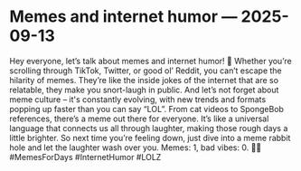 # Memes and internet humor — 2025-09-13

Hey everyone, let’s talk about memes and internet humor! 🤣 Whether you’re scrolling through TikTok, Twitter, or good ol’ Reddit, you can’t escape the hilarity of memes. They’re like the inside jokes of the internet that are so relatable, they make you snort-laugh in public. And let’s not forget about meme culture – it's constantly evolving, with new trends and formats popping up faster than you can say “LOL”. From cat videos to SpongeBob references, there’s a meme out there for everyone. It’s like a universal language that connects us all through laughter, making those rough days a little brighter. So next time you’re feeling down, just dive into a meme rabbit hole and let the laughter wash over you. Memes: 1, bad vibes: 0. 💁‍♀️ #MemesForDays #InternetHumor #LOLZ